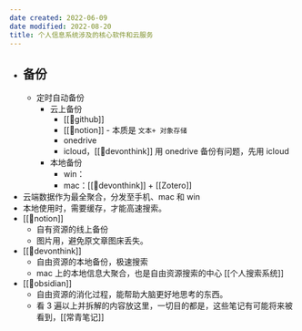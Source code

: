 ```yaml
---
date created: 2022-06-09
date modified: 2022-08-20
title: 个人信息系统涉及的核心软件和云服务
---
```

- ## 备份
	- 定时自动备份
		- 云上备份
			- [[🔗github]]
			- [[🤖notion]] - 本质是 `文本+ 对象存储`
			- onedrive
			- icloud，[[🤖devonthink]] 用 onedrive 备份有问题，先用 icloud
		- 本地备份
			- win：
			- mac：[[🤖devonthink]] + [[Zotero]]
- 云端数据作为最全聚合，分发至手机、mac 和 win
- 本地使用时，需要缓存，才能高速搜索。
- [[🤖notion]]
	- 自有资源的线上备份
	- 图片用，避免原文章图床丢失。
- [[🤖devonthink]]
	- 自由资源的本地备份，极速搜索
	- mac 上的本地信息大聚合，也是自由资源搜索的中心 [[个人搜索系统]]
- [[🤖obsidian]]
	- 自由资源的消化过程，能帮助大脑更好地思考的东西。
	- 看 3 遍以上并拆解的内容放这里，一切目的都是，这些笔记有可能将来被看到，[[常青笔记]]
